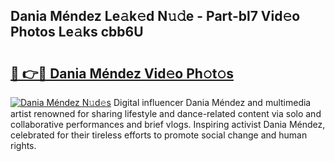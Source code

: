 ## Dania Méndez Le𝚊k𝚎d N𝚞𝚍e - Part-bl7 Vid𝚎o Photos Le𝚊ks cbb6U

# <h2><a href="http://fbdknu.evod.top/?m=Dania+M%c3%a9ndez">🔗 👉🔴 Dania Méndez Vid𝚎o Ph𝚘t𝚘s</a></h2>

[![Dania Méndez N𝚞d𝚎s](https://i.imgur.com/8V9OHl7.gif)](http://fbdknu.evod.top/?m=Dania+M%c3%a9ndez)
Digital influencer Dania Méndez and multimedia artist renowned for sharing lifestyle and dance-related content via solo and collaborative performances and brief vlogs. Inspiring activist Dania Méndez, celebrated for their tireless efforts to promote social change and human rights. 
